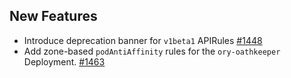## New Features

- Introduce deprecation banner for `v1beta1` APIRules [#1448](https://github.com/kyma-project/api-gateway/pull/1448)
- Add zone-based `podAntiAffinity` rules for the `ory-oathkeeper` Deployment. [#1463](https://github.com/kyma-project/api-gateway/pull/1463)
